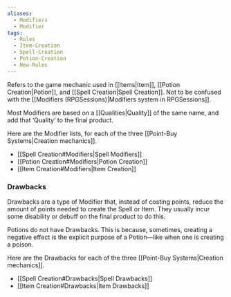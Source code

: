 ```yaml
---
aliases:
  - Modifiers
  - Modifier
tags:
  - Rules
  - Item-Creation
  - Spell-Creation
  - Potion-Creation
  - New-Rules
---
```

Refers to the game mechanic used in [[Items|Item]], [[Potion Creation|Potion]], and [[Spell Creation|Spell Creation]]. Not to be confused with the [[Modifiers (RPGSessions)|Modifiers system in RPGSessions]].

Most Modifiers are based on a [[Qualities|Quality]] of the same name, and add that ‘Quality’ to the final product.

Here are the Modifier lists, for each of the three [[Point-Buy Systems|Creation mechanics]].
- [[Spell Creation#Modifiers|Spell Modifiers]]
- [[Potion Creation#Modifiers|Potion Creation]]
- [[Item Creation#Modifiers|Item Creation]]

### Drawbacks
Drawbacks are a type of Modifier that, instead of costing points, reduce the amount of points needed to create the Spell or Item. They usually incur some disability or debuff on the final product to do this.

Potions do not have Drawbacks. This is because, sometimes, creating a negative effect is the explicit purpose of a Potion—like when one is creating a poison.

Here are the Drawbacks for each of the three [[Point-Buy Systems|Creation mechanics]].
- [[Spell Creation#Drawbacks|Spell Drawbacks]]
- [[Item Creation#Drawbacks|Item Drawbacks]]

